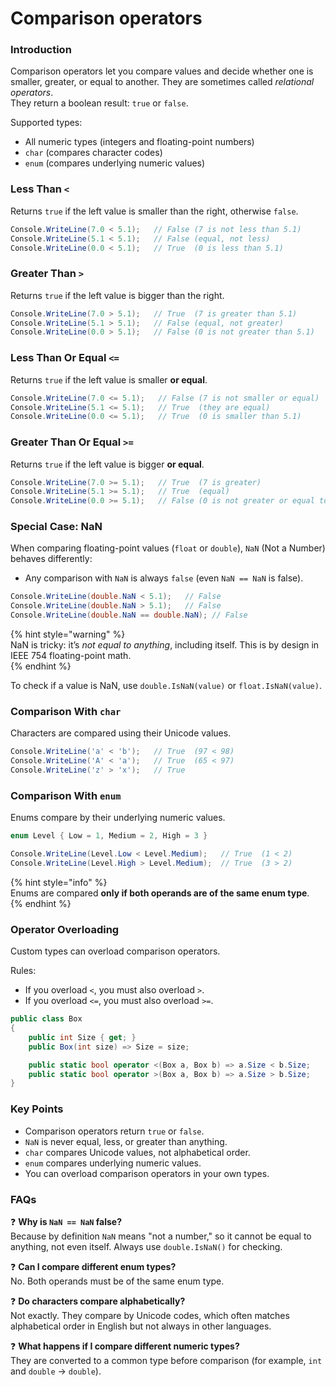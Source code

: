 # Comparison operators

### Introduction

Comparison operators let you compare values and decide whether one is smaller, greater, or equal to another. They are sometimes called _relational operators_.\
They return a boolean result: `true` or `false`.

Supported types:

* All numeric types (integers and floating-point numbers)
* `char` (compares character codes)
* `enum` (compares underlying numeric values)

### Less Than `<`

Returns `true` if the left value is smaller than the right, otherwise `false`.

```csharp
Console.WriteLine(7.0 < 5.1);   // False (7 is not less than 5.1)
Console.WriteLine(5.1 < 5.1);   // False (equal, not less)
Console.WriteLine(0.0 < 5.1);   // True  (0 is less than 5.1)
```

### Greater Than `>`

Returns `true` if the left value is bigger than the right.

```csharp
Console.WriteLine(7.0 > 5.1);   // True  (7 is greater than 5.1)
Console.WriteLine(5.1 > 5.1);   // False (equal, not greater)
Console.WriteLine(0.0 > 5.1);   // False (0 is not greater than 5.1)
```

### Less Than Or Equal `<=`

Returns `true` if the left value is smaller **or equal**.

```csharp
Console.WriteLine(7.0 <= 5.1);   // False (7 is not smaller or equal)
Console.WriteLine(5.1 <= 5.1);   // True  (they are equal)
Console.WriteLine(0.0 <= 5.1);   // True  (0 is smaller than 5.1)
```

### Greater Than Or Equal `>=`

Returns `true` if the left value is bigger **or equal**.

```csharp
Console.WriteLine(7.0 >= 5.1);   // True  (7 is greater)
Console.WriteLine(5.1 >= 5.1);   // True  (equal)
Console.WriteLine(0.0 >= 5.1);   // False (0 is not greater or equal to 5.1)
```

### Special Case: NaN

When comparing floating-point values (`float` or `double`), `NaN` (Not a Number) behaves differently:

* Any comparison with `NaN` is always `false` (even `NaN == NaN` is false).

```csharp
Console.WriteLine(double.NaN < 5.1);   // False
Console.WriteLine(double.NaN > 5.1);   // False
Console.WriteLine(double.NaN == double.NaN); // False
```

\{% hint style="warning" %\}\
NaN is tricky: it’s _not equal to anything_, including itself. This is by design in IEEE 754 floating-point math.\
\{% endhint %\}

To check if a value is NaN, use `double.IsNaN(value)` or `float.IsNaN(value)`.

### Comparison With `char`

Characters are compared using their Unicode values.

```csharp
Console.WriteLine('a' < 'b');   // True  (97 < 98)
Console.WriteLine('A' < 'a');   // True  (65 < 97)
Console.WriteLine('z' > 'x');   // True
```

### Comparison With `enum`

Enums compare by their underlying numeric values.

```csharp
enum Level { Low = 1, Medium = 2, High = 3 }

Console.WriteLine(Level.Low < Level.Medium);   // True  (1 < 2)
Console.WriteLine(Level.High > Level.Medium);  // True  (3 > 2)
```

\{% hint style="info" %\}\
Enums are compared **only if both operands are of the same enum type**.\
\{% endhint %\}

### Operator Overloading

Custom types can overload comparison operators.

Rules:

* If you overload `<`, you must also overload `>`.
* If you overload `<=`, you must also overload `>=`.

```csharp
public class Box
{
    public int Size { get; }
    public Box(int size) => Size = size;

    public static bool operator <(Box a, Box b) => a.Size < b.Size;
    public static bool operator >(Box a, Box b) => a.Size > b.Size;
}
```

### Key Points

* Comparison operators return `true` or `false`.
* `NaN` is never equal, less, or greater than anything.
* `char` compares Unicode values, not alphabetical order.
* `enum` compares underlying numeric values.
* You can overload comparison operators in your own types.

### FAQs

❓ **Why is `NaN == NaN` false?**\
Because by definition `NaN` means "not a number," so it cannot be equal to anything, not even itself. Always use `double.IsNaN()` for checking.

❓ **Can I compare different enum types?**\
No. Both operands must be of the same enum type.

❓ **Do characters compare alphabetically?**\
Not exactly. They compare by Unicode codes, which often matches alphabetical order in English but not always in other languages.

❓ **What happens if I compare different numeric types?**\
They are converted to a common type before comparison (for example, `int` and `double` → `double`).
